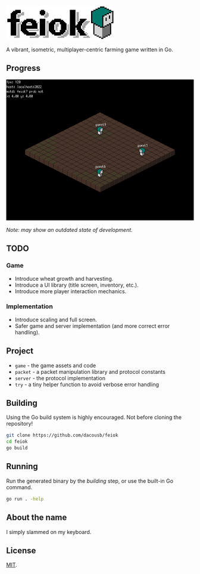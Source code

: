 ![logo](game/assets/logo.png)

A vibrant, isometric, multiplayer-centric farming game written in Go.

## Progress

![screenshot](feiok.png)

*Note: may show an outdated state of development.*

## TODO

### Game

- Introduce wheat growth and harvesting.
- Introduce a UI library (title screen, inventory, etc.).
- Introduce more player interaction mechanics.

### Implementation

- Introduce scaling and full screen.
- Safer game and server implementation (and more correct error handling).

## Project

- `game` - the game assets and code
- `packet` - a packet manipulation library and protocol constants
- `server` - the protocol implementation
- `try` - a tiny helper function to avoid verbose error handling

## Building

Using the Go build system is highly encouraged. Not before cloning the repository!

```sh
git clone https://github.com/dacousb/feiok
cd feiok
go build
```

## Running

Run the generated binary by the *building* step, or use the built-in Go command.

```sh
go run . -help
```

## About the name

I simply slammed on my keyboard.

## License

[MIT](LICENSE).
